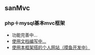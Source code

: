 ## sanMvc
### php＋mysql基本mvc框架
* 功能完善中...
* <a href="https://github.com/FishInShallow/sanMvc/issues" target="_blank">使用文档编写中...</a>
* <a href="http://www.fishinshallow.xyz" target="_blank">使用本框架搭的个人网站（摸鱼开发中）</a>
